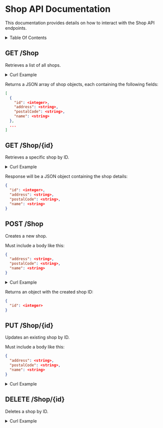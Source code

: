 # Shop API Documentation <!-- omit in toc -->

This documentation provides details on how to interact with the Shop API endpoints.

<details>
<summary>Table Of Contents</summary>

- [GET /Shop](#get-shop)
- [GET /Shop/{id}](#get-shopid)
- [POST /Shop](#post-shop)
- [PUT /Shop/{id}](#put-shopid)
- [DELETE /Shop/{id}](#delete-shopid)

</details>

## GET /Shop

Retrieves a list of all shops.

<details>
<summary>Curl Example</summary>

```bash
curl -X 'GET' \
  'http://ec2-3-234-223-157.compute-1.amazonaws.com:8080/Shop' \
  -H 'accept: application/json'
```

> In this example, the EC2 instance is accessed via its public DNS name `ec2-3-234-223-157.compute-1.amazonaws.com` on port `8080`. Don't forget to replace this with your actual instance's public DNS or IP address.

</details>

Returns a JSON array of shop objects, each containing the following fields:

```json
[
  {
    "id": <integer>,
    "address": <string>,
    "postalCode": <string>,
    "name": <string>
  },
  ...
]
```

## GET /Shop/{id}

Retrieves a specific shop by ID.

<details>
<summary>Curl Example</summary>

```bash
curl -X 'GET' \
  'http://ec2-3-234-223-157.compute-1.amazonaws.com:8080/Shop/{id}' \
  -H 'accept: application/json'
```

> In this example, the EC2 instance is accessed via its public DNS name `ec2-3-234-223-157.compute-1.amazonaws.com` on port `8080`. Don't forget to replace this with your actual instance's public DNS or IP address.

</details>

Response will be a JSON object containing the shop details:

```json
{
  "id": <integer>,
  "address": <string>,
  "postalCode": <string>,
  "name": <string>
}
```

## POST /Shop

Creates a new shop.

Must include a body like this:

```json
{
  "address": <string>,
  "postalCode": <string>,
  "name": <string>
}
```

<details>
<summary>Curl Example</summary>

```bash
curl -X 'POST' \
  'http://ec2-3-234-223-157.compute-1.amazonaws.com:8080/Shop' \
  -H 'accept: application/json' \
  -H 'Content-Type: application/json' \
  -d '{
    "address": "string",
    "postalCode": "string",
    "name": "string"
}'
```

> In this example, the EC2 instance is accessed via its public DNS name `ec2-3-234-223-157.compute-1.amazonaws.com` on port `8080`. Don't forget to replace this with your actual instance's public DNS or IP address.

</details>

Returns an object with the created shop ID:

```json
{
  "id": <integer>
}
```

## PUT /Shop/{id}

Updates an existing shop by ID.

Must include a body like this:

```json
{
  "address": <string>,
  "postalCode": <string>,
  "name": <string>
}
```

<details>
<summary>Curl Example</summary>

```bash
curl -X 'PUT' \
  'http://ec2-3-234-223-157.compute-1.amazonaws.com:8080/Shop/{id}' \
  -H 'accept: application/json' \
  -H 'Content-Type: application/json' \
  -d '{
    "address": "aaaa",
    "postalCode": "ppppp",
    "name": "nnnnn"
}'
```

> In this example, the EC2 instance is accessed via its public DNS name `ec2-3-234-223-157.compute-1.amazonaws.com` on port `8080`. Don't forget to replace this with your actual instance's public DNS or IP address.

</details>

## DELETE /Shop/{id}

Deletes a shop by ID.

<details>
<summary>Curl Example</summary>

```bash
curl -X 'DELETE' \
  'http://ec2-3-234-223-157.compute-1.amazonaws.com:8080/Shop/{id}' \
  -H 'accept: application/json'
```

> In this example, the EC2 instance is accessed via its public DNS name `ec2-3-234-223-157.compute-1.amazonaws.com` on port `8080`. Don't forget to replace this with your actual instance's public DNS or IP address.

</details>
